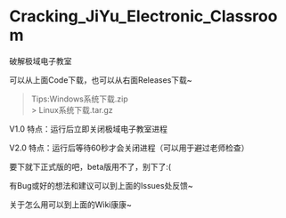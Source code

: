 
# Cracking_JiYu_Electronic_Classroom
破解极域电子教室

可以从上面Code下载，也可以从右面Releases下载~

> Tips:Windows系统下载.zip   
     > Linux系统下载.tar.gz

V1.0 特点：运行后立即关闭极域电子教室进程

V2.0 特点：运行后等待60秒才会关闭进程（可以用于避过老师检查）

要下就下正式版的吧，beta版用不了，别下了:(

有Bug或好的想法和建议可以到上面的Issues处反馈~

关于怎么用可以到上面的Wiki康康~
